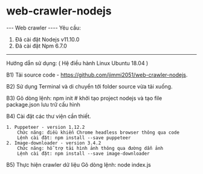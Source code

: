 # web-crawler-nodejs
--- Web crawler ----
Yêu cầu: 
1) Đã cài đặt Nodejs v11.10.0
2) Đã cài đặt Npm 6.7.0
------------------------------------------
Hướng dẫn sử dụng: ( Hệ điều hành Linux Ubuntu 18.04 )

B1) Tải source code - https://github.com/jimmi2051/web-crawler-nodejs.

B2) Sử dụng Terminal và di chuyển tới folder source vừa tải xuống. 

B3) Gõ dòng lệnh: npm init # khởi tạo project nodejs và tạo file package.json lưu trữ cấu hình

B4) Cài đặt các thư viện cần thiết.

    1. Puppeteer - version 1.12.2
        Chức năng: điều khiển Chrome headless browser thông qua code
        Lệnh cài đặt: npm install --save puppeteer
    2. Image-downloader - version 3.4.2
        Chức năng: hỗ trợ tải hình ảnh thông qua đường dẫn ảnh
        Lệnh cài đặt: npm install --save image-downloader
		
B5) Thực hiện crawler dữ liệu
    Gõ dòng lệnh: node index.js
